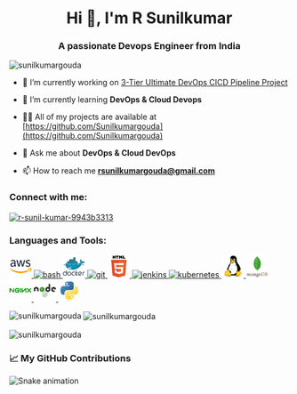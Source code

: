 <h1 align="center">Hi 👋, I'm R Sunilkumar</h1>
<h3 align="center">A passionate Devops Engineer from India</h3>

<p align="left"> <img src="https://komarev.com/ghpvc/?username=sunilkumargouda&label=Profile%20views&color=0e75b6&style=flat" alt="sunilkumargouda" /> </p>

- 🔭 I’m currently working on [3-Tier Ultimate DevOps CICD Pipeline Project](https://github.com/Sunilkumargouda/3-Tier-Full-Stack.git)

- 🌱 I’m currently learning **DevOps & Cloud Devops**

- 👨‍💻 All of my projects are available at [https://github.com/Sunilkumargouda](https://github.com/Sunilkumargouda)

- 💬 Ask me about **DevOps & Cloud DevOps**

- 📫 How to reach me **rsunilkumargouda@gmail.com**

<h3 align="left">Connect with me:</h3>
<p align="left">
<a href="https://linkedin.com/in/r-sunil-kumar-9943b3313" target="blank"><img align="center" src="https://raw.githubusercontent.com/rahuldkjain/github-profile-readme-generator/master/src/images/icons/Social/linked-in-alt.svg" alt="r-sunil-kumar-9943b3313" height="30" width="40" /></a>
</p>

<h3 align="left">Languages and Tools:</h3>
<p align="left"> <a href="https://aws.amazon.com" target="_blank" rel="noreferrer"> <img src="https://raw.githubusercontent.com/devicons/devicon/master/icons/amazonwebservices/amazonwebservices-original-wordmark.svg" alt="aws" width="40" height="40"/> </a> <a href="https://www.gnu.org/software/bash/" target="_blank" rel="noreferrer"> <img src="https://www.vectorlogo.zone/logos/gnu_bash/gnu_bash-icon.svg" alt="bash" width="40" height="40"/> </a> <a href="https://www.docker.com/" target="_blank" rel="noreferrer"> <img src="https://raw.githubusercontent.com/devicons/devicon/master/icons/docker/docker-original-wordmark.svg" alt="docker" width="40" height="40"/> </a> <a href="https://git-scm.com/" target="_blank" rel="noreferrer"> <img src="https://www.vectorlogo.zone/logos/git-scm/git-scm-icon.svg" alt="git" width="40" height="40"/> </a> <a href="https://www.w3.org/html/" target="_blank" rel="noreferrer"> <img src="https://raw.githubusercontent.com/devicons/devicon/master/icons/html5/html5-original-wordmark.svg" alt="html5" width="40" height="40"/> </a> <a href="https://www.jenkins.io" target="_blank" rel="noreferrer"> <img src="https://www.vectorlogo.zone/logos/jenkins/jenkins-icon.svg" alt="jenkins" width="40" height="40"/> </a> <a href="https://kubernetes.io" target="_blank" rel="noreferrer"> <img src="https://www.vectorlogo.zone/logos/kubernetes/kubernetes-icon.svg" alt="kubernetes" width="40" height="40"/> </a> <a href="https://www.linux.org/" target="_blank" rel="noreferrer"> <img src="https://raw.githubusercontent.com/devicons/devicon/master/icons/linux/linux-original.svg" alt="linux" width="40" height="40"/> </a> <a href="https://www.mongodb.com/" target="_blank" rel="noreferrer"> <img src="https://raw.githubusercontent.com/devicons/devicon/master/icons/mongodb/mongodb-original-wordmark.svg" alt="mongodb" width="40" height="40"/> </a> <a href="https://www.nginx.com" target="_blank" rel="noreferrer"> <img src="https://raw.githubusercontent.com/devicons/devicon/master/icons/nginx/nginx-original.svg" alt="nginx" width="40" height="40"/> </a> <a href="https://nodejs.org" target="_blank" rel="noreferrer"> <img src="https://raw.githubusercontent.com/devicons/devicon/master/icons/nodejs/nodejs-original-wordmark.svg" alt="nodejs" width="40" height="40"/> </a> <a href="https://www.python.org" target="_blank" rel="noreferrer"> <img src="https://raw.githubusercontent.com/devicons/devicon/master/icons/python/python-original.svg" alt="python" width="40" height="40"/> </a> </p>

<p><img align="left" src="https://github-readme-stats.vercel.app/api/top-langs?username=sunilkumargouda&show_icons=true&locale=en&layout=compact" alt="sunilkumargouda" /></p>

<p>&nbsp;<img align="center" src="https://github-readme-stats.vercel.app/api?username=sunilkumargouda&show_icons=true&locale=en" alt="sunilkumargouda" /></p>

<p><img align="center" src="https://github-readme-streak-stats.herokuapp.com/?user=sunilkumargouda&" alt="sunilkumargouda" /></p>

### 📈 My GitHub Contributions
![Snake animation](https://github.com/Sunilkumargouda/Sunilkumargouda/blob/output/github-contribution-grid-snake.svg)


